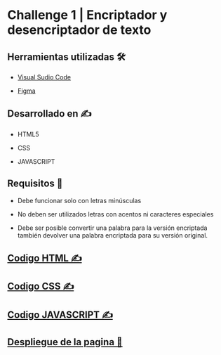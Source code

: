 # Challenge 1 | Encriptador y desencriptador de texto 

## Herramientas utilizadas 🛠

- [Visual Sudio Code](https://code.visualstudio.com/)

- [Figma](https://figma.com)

## Desarrollado en ✍

- HTML5

- CSS

- JAVASCRIPT

## Requisitos 📝

- Debe funcionar solo con letras minúsculas

- No deben ser utilizados letras con acentos ni caracteres especiales

- Debe ser posible convertir una palabra para la versión encriptada también devolver una palabra encriptada para su versión original.

## [Codigo HTML ✍](https://github.com/JorgeGonzalez08/encriptador/blob/main/challenge/html/index.html)
## [Codigo CSS ✍](https://github.com/JorgeGonzalez08/encriptador/blob/main/challenge/css/style.css)
## [Codigo JAVASCRIPT ✍](https://github.com/JorgeGonzalez08/encriptador/blob/main/challenge/javascript/index.js)

## [Despliegue de la pagina 🚀]()
